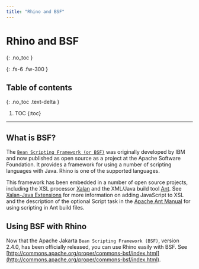 ```yaml
---
title: "Rhino and BSF"
---
```

# Rhino and BSF
{: .no_toc }

{: .fs-6 .fw-300 }

## Table of contents
{: .no_toc .text-delta }

1. TOC
{:toc}

---
## What is BSF?

The [`Bean Scripting Framework (or BSF)`](http://commons.apache.org/proper/commons-bsf/) was originally developed by IBM and now published as open source as a project at the Apache Software Foundation. It provides a framework for using a number of scripting languages with Java. Rhino is one of the supported languages.

This framework has been embedded in a number of open source projects, including the XSL processor [Xalan](http://xml.apache.org/xalan-j/) and the XML/Java build tool [Ant](http://ant.apache.org/). See [Xalan-Java Extensions](http://xml.apache.org/xalan-j/extensions.html) for more information on adding JavaScript to XSL and the description of the optional Script task in the [Apache Ant Manual](http://ant.apache.org/manual/) for using scripting in Ant build files.

## Using BSF with Rhino

Now that the Apache Jakarta `Bean Scripting Framework (BSF)`, version 2.4.0, has been officially released, you can use Rhino easily with BSF. See [http://commons.apache.org/proper/commons-bsf/index.html](http://commons.apache.org/proper/commons-bsf/index.html).